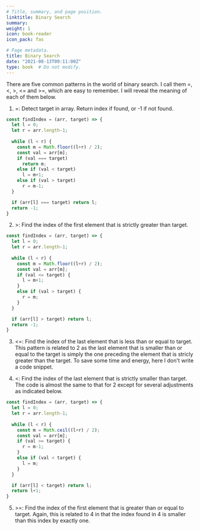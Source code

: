 ```yaml
---
# Title, summary, and page position.
linktitle: Binary Search
summary: 
weight: 1
icon: book-reader
icon_pack: fas

# Page metadata.
title: Binary Search
date: "2021-08-13T09:11:00Z"
type: book  # Do not modify.
---
```

There are five common patterns in the world of binary search. I call them =, <, >, <= and >=, which are easy to remember. I will reveal the meaning of each of them below. 

1. =: Detect target in array. Return index if found, or -1 if not found. 
```js
const findIndex = (arr, target) => {
  let l = 0;
  let r = arr.length-1;
  
  while (l < r) {
    const m = Math.floor((l+r) / 2);
    const val = arr[m];
    if (val === target) 
      return m;
    else if (val < target)
      l = m+1;
    else if (val > target)
      r = m-1;
  }

  if (arr[l] === target) return l;
  return -1;
}
```
2. \>: Find the index of the first element that is strictly greater than target.
```js
const findIndex = (arr, target) => {
  let l = 0;
  let r = arr.length-1;
  
  while (l < r) {
    const m = Math.floor((l+r) / 2);
    const val = arr[m];
    if (val <= target) {
      l = m+1;
    } 
    else if (val > target) {
      r = m;
    }
  }

  if (arr[l] > target) return l;
  return -1;
}
```
3. <=: Find the index of the last element that is less than or equal to target. This pattern is related to 2 as the last element that is smaller than or equal to the target is simply the one preceding the element that is stricly greater than the target. To save some time and energy, here I don't write a code snippet.

4. <: Find the index of the last element that is strictly smaller than target. The code is almost the same to that for 2 except for several adjustments as indicated below. 

```js
const findIndex = (arr, target) => {
  let l = 0;
  let r = arr.length-1;
  
  while (l < r) {
    const m = Math.ceil((l+r) / 2);
    const val = arr[m];
    if (val >= target) {
      r = m-1;
    } 
    else if (val < target) {
      l = m;
    }
  }

  if (arr[l] < target) return l;
  return l+1;
}
```
5. \>=: Find the index of the first element that is greater than or equal to target. Again, this is related to 4 in that the index found in 4 is smaller than this index by exactly one.



